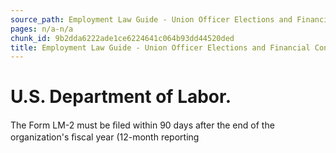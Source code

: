 ```yaml
---
source_path: Employment Law Guide - Union Officer Elections and Financial Controls.md
pages: n/a-n/a
chunk_id: 9b2dda6222ade1ce6224641c064b93dd44520ded
title: Employment Law Guide - Union Officer Elections and Financial Controls
---
```

# U.S. Department of Labor.

The Form LM-2 must be ﬁled within 90 days after the end of the organization's ﬁscal year (12-month reporting
